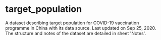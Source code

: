 # target_population
A dataset describing target population for COVID-19 vaccination programme in China with its data source.
Last updated on Sep 25, 2020.
The structure and notes of the dataset are detailed in sheet 'Notes'.
